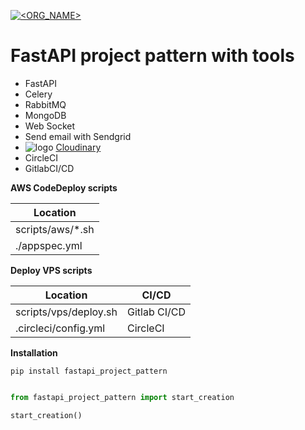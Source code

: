 [![<ORG_NAME>](https://circleci.com/gh/kampvie/fastapi-project-pattern.svg?style=shield)](https://circleci.com/gh/kampvie/fastapi-project-pattern/?branch=main)

# FastAPI project pattern with tools

* FastAPI
* Celery
* RabbitMQ
* MongoDB
* Web Socket
* Send email with Sendgrid
* ![logo](https://cloudinary-res.cloudinary.com/image/upload/c_scale,h_24,w_72/cloudinary_logo_for_white_bg.png) [Cloudinary](https://cloudinary.com/)
* CircleCI
* GitlabCI/CD

**AWS CodeDeploy scripts**

| Location         |
| ---------------- |
| scripts/aws/*.sh |
| ./appspec.yml    |

**Deploy VPS scripts**

| Location              | CI/CD        |
| --------------------- | ------------ |
| scripts/vps/deploy.sh | Gitlab CI/CD |
| .circleci/config.yml  | CircleCI     |

**Installation**

`pip install fastapi_project_pattern`

```python

from fastapi_project_pattern import start_creation

start_creation()

```
